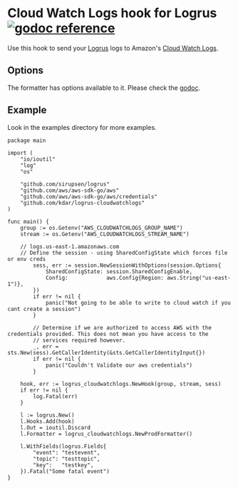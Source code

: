 # Cloud Watch Logs hook for Logrus [![godoc reference](https://godoc.org/github.com/kdar/logrus-cloudwatchlogs?status.png)](https://godoc.org/github.com/kdar/logrus-cloudwatchlogs)


Use this hook to send your [Logrus](https://github.com/sirupsen/logrus) logs to Amazon's [Cloud Watch Logs](https://aws.amazon.com/cloudwatch/details/#log-monitoring).

## Options

The formatter has options available to it. Please check the [godoc](https://godoc.org/github.com/kdar/logrus-cloudwatchlogs).

## Example

Look in the examples directory for more examples.

```
package main

import (
	"io/ioutil"
	"log"
	"os"

	"github.com/sirupsen/logrus"
	"github.com/aws/aws-sdk-go/aws"
	"github.com/aws/aws-sdk-go/aws/credentials"
	"github.com/kdar/logrus-cloudwatchlogs"
)

func main() {
	group := os.Getenv("AWS_CLOUDWATCHLOGS_GROUP_NAME")
	stream := os.Getenv("AWS_CLOUDWATCHLOGS_STREAM_NAME")

	// logs.us-east-1.amazonaws.com
	// Define the session - using SharedConfigState which forces file or env creds
    	sess, err := session.NewSessionWithOptions(session.Options{
    		SharedConfigState: session.SharedConfigEnable,
    		Config:            aws.Config{Region: aws.String("us-east-1")},
    	})
    	if err != nil {
    		panic("Not going to be able to write to cloud watch if you cant create a session")
    	}
    
    	// Determine if we are authorized to access AWS with the credentials provided. This does not mean you have access to the
    	// services required however.
    	_, err = sts.New(sess).GetCallerIdentity(&sts.GetCallerIdentityInput{})
    	if err != nil {
    		panic("Couldn't Validate our aws credentials")
    	}

	hook, err := logrus_cloudwatchlogs.NewHook(group, stream, sess)
	if err != nil {
		log.Fatal(err)
	}

	l := logrus.New()
	l.Hooks.Add(hook)
	l.Out = ioutil.Discard
	l.Formatter = logrus_cloudwatchlogs.NewProdFormatter()

	l.WithFields(logrus.Fields{
		"event": "testevent",
		"topic": "testtopic",
		"key":   "testkey",
	}).Fatal("Some fatal event")
}

```
